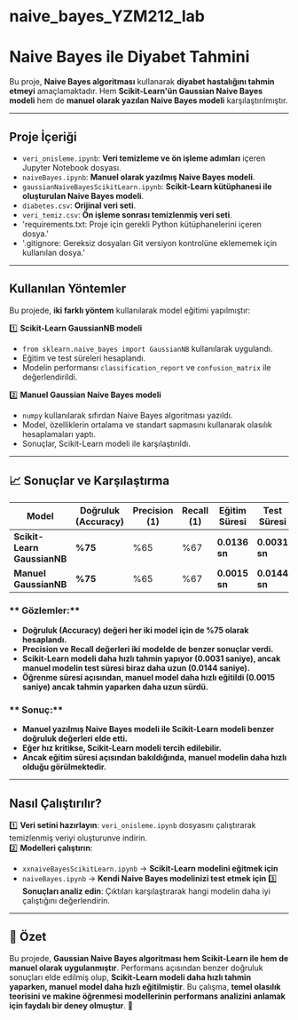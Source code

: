 # naive_bayes_YZM212_lab
#  Naive Bayes ile Diyabet Tahmini

Bu proje, **Naive Bayes algoritması** kullanarak **diyabet hastalığını tahmin etmeyi** amaçlamaktadır. Hem **Scikit-Learn'ün Gaussian Naive Bayes modeli** hem de **manuel olarak yazılan Naive Bayes modeli** karşılaştırılmıştır.

---

##  Proje İçeriği
- `veri_onisleme.ipynb`: **Veri temizleme ve ön işleme adımları** içeren Jupyter Notebook dosyası.
- `naiveBayes.ipynb`: **Manuel olarak yazılmış Naive Bayes modeli**.
- `gaussianNaiveBayesScikitLearn.ipynb`: **Scikit-Learn kütüphanesi ile oluşturulan Naive Bayes modeli**.
- `diabetes.csv`: **Orijinal veri seti**.
- `veri_temiz.csv`: **Ön işleme sonrası temizlenmiş veri seti**.
- 'requirements.txt: Proje için gerekli Python kütüphanelerini içeren dosya.'
- '.gitignore: Gereksiz dosyaları Git versiyon kontrolüne eklememek için kullanılan dosya.'



---

## Kullanılan Yöntemler
Bu projede, **iki farklı yöntem** kullanılarak model eğitimi yapılmıştır:

1️⃣ **Scikit-Learn GaussianNB modeli**  
   - `from sklearn.naive_bayes import GaussianNB` kullanılarak uygulandı.  
   - Eğitim ve test süreleri hesaplandı.  
   - Modelin performansı `classification_report` ve `confusion_matrix` ile değerlendirildi.

2️⃣ **Manuel Gaussian Naive Bayes modeli**  
   - `numpy` kullanılarak sıfırdan Naive Bayes algoritması yazıldı.
   - Model, özelliklerin ortalama ve standart sapmasını kullanarak olasılık hesaplamaları yaptı.
   - Sonuçlar, Scikit-Learn modeli ile karşılaştırıldı.

---

## 📈 Sonuçlar ve Karşılaştırma

| Model | Doğruluk (Accuracy) | Precision (1) | Recall (1) | Eğitim Süresi | Test Süresi |
|--------|----------------|---------------|-----------|--------------|------------|
| **Scikit-Learn GaussianNB** | **%75** | %65 | %67 | **0.0136 sn** | **0.0031 sn** |
| **Manuel GaussianNB** | **%75** | %65 | %67 | **0.0015 sn** | **0.0144 sn** |

### ** Gözlemler:**
- **Doğruluk (Accuracy) değeri her iki model için de %75 olarak hesaplandı.**
- **Precision ve Recall değerleri iki modelde de benzer sonuçlar verdi.**
- **Scikit-Learn modeli daha hızlı tahmin yapıyor (0.0031 saniye), ancak manuel modelin test süresi biraz daha uzun (0.0144 saniye).**
- **Öğrenme süresi açısından, manuel model daha hızlı eğitildi (0.0015 saniye) ancak tahmin yaparken daha uzun sürdü.**

### ** Sonuç:**
- **Manuel yazılmış Naive Bayes modeli ile Scikit-Learn modeli benzer doğruluk değerleri elde etti.**
- **Eğer hız kritikse, Scikit-Learn modeli tercih edilebilir.**
- **Ancak eğitim süresi açısından bakıldığında, manuel modelin daha hızlı olduğu görülmektedir.**

---

##  Nasıl Çalıştırılır?
1️⃣ **Veri setini hazırlayın**: `veri_onisleme.ipynb` dosyasını çalıştırarak temizlenmiş veriyi oluşturunve indirin.  
2️⃣ **Modelleri çalıştırın**:
   - `xxnaiveBayesScikitLearn.ipynb` → **Scikit-Learn modelini eğitmek için**
   - `naiveBayes.ipynb` → **Kendi Naive Bayes modelinizi test etmek için**
3️⃣ **Sonuçları analiz edin**: Çıktıları karşılaştırarak hangi modelin daha iyi çalıştığını değerlendirin.

---

## 📌 Özet
Bu projede, **Gaussian Naive Bayes algoritması hem Scikit-Learn ile hem de manuel olarak uygulanmıştır**. Performans açısından benzer doğruluk sonuçları elde edilmiş olup, **Scikit-Learn modeli daha hızlı tahmin yaparken, manuel model daha hızlı eğitilmiştir**. Bu çalışma, **temel olasılık teorisini ve makine öğrenmesi modellerinin performans analizini anlamak için faydalı bir deney olmuştur**. 🚀


